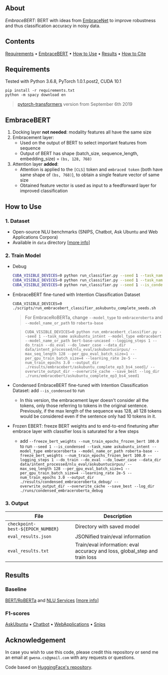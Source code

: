 ## About
*EmbraceBERT*: BERT with ideas from [EmbraceNet](https://arxiv.org/abs/1904.09078) to improve robustness and thus classification accuracy in noisy data.

## Contents
[Requirements](#requirements) • [EmbraceBERT](#embracebert) • [How to Use](#how-to-use) • [Results](#results) • [How to Cite](#acknowledgement)

## Requirements
Tested with Python 3.6.8, PyTorch 1.0.1.post2, CUDA 10.1
```
pip install -r requirements.txt
python -m spacy download en
```
> [pytorch-transformers](https://github.com/huggingface/transformers) version from September 6th 2019

## EmbraceBERT
1. Docking layer **not needed**: modality features all have the same size
2. Embracement layer:
    * Used on the output of BERT to select important features from sequence
    * Output of BERT has shape (batch_size, sequence_length, embedding_size) = `(bs, 128, 768)`
3. Attention layer **added**:
    * Attention is applied to the `[CLS]` token and `embraced token` (both have same shape of `(bs, 768)`), to obtain a single feature vector of same size
    * Obtained feature vector is used as input to a feedforward layer for improved classification 

## How to Use
### 1. Dataset
* Open-source NLU benchmarks (SNIPS, Chatbot, Ask Ubuntu and Web Applications Corpora)
* Available in `data` directory [[more info](https://github.com/gcunhase/IntentClassifier-RoBERTa/data/README.md)] 

### 2. Train Model
* Debug
    ```bash
    CUDA_VISIBLE_DEVICES=0 python run_classifier.py --seed 1 --task_name askubuntu_intent --model_type embracebert --model_name_or_path bert-base-uncased --logging_steps 1 --do_train --do_eval --do_lower_case --data_dir data/intent_processed/nlu_eval/askubuntucorpus/ --max_seq_length 128 --per_gpu_eval_batch_size=1 --per_gpu_train_batch_size=4 --learning_rate 2e-5 --num_train_epochs 3.0 --output_dir ./results/embracebert_debug_ep3_bs4_seed1/ --overwrite_output_dir --overwrite_cache --save_best --log_dir ./runs/embracebert_debug_ep3_bs4_seed1
    CUDA_VISIBLE_DEVICES=0 python run_classifier.py --seed 1 --task_name askubuntu_intent --model_type embraceroberta --model_name_or_path roberta-base --logging_steps 1 --do_train --do_eval --do_lower_case --data_dir data/intent_processed/nlu_eval/askubuntucorpus/ --max_seq_length 128 --per_gpu_eval_batch_size=1 --per_gpu_train_batch_size=4 --learning_rate 2e-5 --num_train_epochs 3.0 --output_dir ./results/embraceroberta_debug/ --overwrite_output_dir --overwrite_cache --save_best --log_dir ./runs/embraceroberta_debug
    CUDA_VISIBLE_DEVICES=0 python run_classifier.py --seed 1 --is_condensed --task_name askubuntu_intent --model_type embraceroberta --model_name_or_path roberta-base --logging_steps 1 --do_train --do_eval --do_lower_case --data_dir data/intent_processed/nlu_eval/askubuntucorpus/ --max_seq_length 128 --per_gpu_eval_batch_size=1 --per_gpu_train_batch_size=4 --learning_rate 2e-5 --num_train_epochs 3.0 --output_dir ./results/condensed_embraceroberta_debug/ --overwrite_output_dir --overwrite_cache --save_best --log_dir ./runs/condensed_embraceroberta_debug
    ```
* EmbraceBERT fine-tuned with Intention Classification Dataset
    ```
    CUDA_VISIBLE_DEVICES=0 ./scripts/run_embracebert_classifier_askubuntu_complete_seeds.sh
    ```
    > For EmbraceRoBERTa, change `--model_type` to `embraceroberta` and `--model_name_or_path` to `roberta-base`

    > `CUDA_VISIBLE_DEVICES=0 python run_embracebert_classifier.py --seed 1 --task_name askubuntu_intent --model_type embracebert --model_name_or_path bert-base-uncased --logging_steps 1 --do_train --do_eval --do_lower_case --data_dir data/intent_processed/nlu_eval/askubuntucorpus/ --max_seq_length 128 --per_gpu_eval_batch_size=1 --per_gpu_train_batch_size=4 --learning_rate 2e-5 --num_train_epochs 3.0 --output_dir ./results/embracebert/askubuntu_complete_ep3_bs4_seed1/ --overwrite_output_dir --overwrite_cache --save_best --log_dir ./runs/embracebert/askubuntu_complete_ep3_bs4_seed1`

* Condensed EmbraceBERT fine-tuned with Intention Classification Dataset: add `--is_condensed` to run
    * In this version, the embracement layer doesn't consider all the tokens, only those referring to tokens in the original sentence. Previously, if the max length of the sequence was 128, all 128 tokens would be considered even if the sentence only had 10 tokens in it.
    
* Frozen EBERT: freeze BERT weights and to end-to-end finetuning after embrace layer with classifier loss is saturated for a few steps
    * add `--freeze_bert_weights --num_train_epochs_frozen_bert 100.0` to run
    ```--seed 1 --is_condensed --task_name askubuntu_intent --model_type embraceroberta --model_name_or_path roberta-base --freeze_bert_weights --num_train_epochs_frozen_bert 100.0 --logging_steps 1 --do_train --do_eval --do_lower_case --data_dir data/intent_processed/nlu_eval/askubuntucorpus/ --max_seq_length 128 --per_gpu_eval_batch_size=1 --per_gpu_train_batch_size=4 --learning_rate 2e-5 --num_train_epochs 3.0 --output_dir ./results/condensed_embraceroberta_debug/ --overwrite_output_dir --overwrite_cache --save_best --log_dir ./runs/condensed_embraceroberta_debug```


### 3. Output    
| File | Description |
| ---- | ----------- |
| `checkpoint-best-${EPOCH_NUMBER}` | Directory with saved model |
| `eval_results.json` | JSONified train/eval information |
| `eval_results.txt` | Train/eval information: eval accuracy and loss, global_step and train loss |

## Results
### Baseline
[BERT/RoBERTa](https://github.com/gcunhase/IntentClassifier-RoBERTa) and [NLU Services](https://github.com/gcunhase/IntentClassifier) [[more info](https://github.com/gcunhase/IntentClassifier-RoBERTa)]

### F1-scores
[AskUbuntu](./results_notes/askubuntu.md) • [Chatbot]() • [WebApplications]() • [Snips]()

## Acknowledgement
In case you wish to use this code, please credit this repository or send me an email at `gwena.cs@gmail.com` with any requests or questions.

Code based on [HuggingFace's repository](https://github.com/huggingface/transformers).
